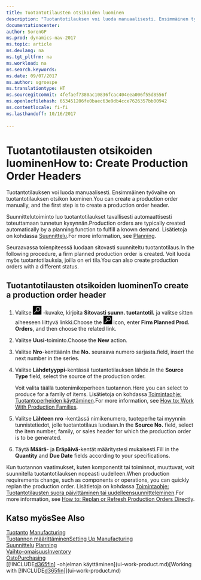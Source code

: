 ```yaml
---
title: Tuotantotilausten otsikoiden luominen
description: "Tuotantotilauksen voi luoda manuaalisesti. Ensimmäinen työvaihe on tuotantotilauksen otsikon luominen."
documentationcenter: 
author: SorenGP
ms.prod: dynamics-nav-2017
ms.topic: article
ms.devlang: na
ms.tgt_pltfrm: na
ms.workload: na
ms.search.keywords: 
ms.date: 09/07/2017
ms.author: sgroespe
ms.translationtype: HT
ms.sourcegitcommit: 4fefaef7380ac10836fcac404eea006f55d8556f
ms.openlocfilehash: 653451206fe0baec63e9db4cce7626357bb00942
ms.contentlocale: fi-fi
ms.lasthandoff: 10/16/2017

---
```

# <a name="how-to-create-production-order-headers"></a><span data-ttu-id="92859-103">Tuotantotilausten otsikoiden luominen</span><span class="sxs-lookup"><span data-stu-id="92859-103">How to: Create Production Order Headers</span></span>
<span data-ttu-id="92859-104">Tuotantotilauksen voi luoda manuaalisesti. Ensimmäinen työvaihe on tuotantotilauksen otsikon luominen.</span><span class="sxs-lookup"><span data-stu-id="92859-104">You can create a production order manually, and the first step is to create a production order header.</span></span>

<span data-ttu-id="92859-105">Suunnittelutoiminto luo tuotantotilaukset tavallisesti automaattisesti toteuttamaan tunnetun kysynnän.</span><span class="sxs-lookup"><span data-stu-id="92859-105">Production orders are typically created automatically by a planning function to fulfill a known demand.</span></span> <span data-ttu-id="92859-106">Lisätietoja on kohdassa [Suunnittelu](production-planning.md).</span><span class="sxs-lookup"><span data-stu-id="92859-106">For more information, see [Planning](production-planning.md).</span></span>   

<span data-ttu-id="92859-107">Seuraavassa toienpiteessä luodaan sitovasti suunniteltu tuotantotilaus.</span><span class="sxs-lookup"><span data-stu-id="92859-107">In the following procedure, a firm planned production order is created.</span></span> <span data-ttu-id="92859-108">Voit luoda myös tuotantotilauksia, joilla on eri tila.</span><span class="sxs-lookup"><span data-stu-id="92859-108">You can also create production orders with a different status.</span></span>  

## <a name="to-create-a-production-order-header"></a><span data-ttu-id="92859-109">Tuotantotilausten otsikoiden luominen</span><span class="sxs-lookup"><span data-stu-id="92859-109">To create a production order header</span></span>  
1.  <span data-ttu-id="92859-110">Valitse ![Etsi sivu tai raportti](media/ui-search/search_small.png "Etsi sivu tai raportti -kuvake") -kuvake, kirjoita **Sitovasti suunn. tuotantotil.** ja valitse sitten aiheeseen liittyvä linkki.</span><span class="sxs-lookup"><span data-stu-id="92859-110">Choose the ![Search for Page or Report](media/ui-search/search_small.png "Search for Page or Report icon") icon, enter **Firm Planned Prod. Orders**, and then choose the related link.</span></span>  
2.  <span data-ttu-id="92859-111">Valitse **Uusi**-toiminto.</span><span class="sxs-lookup"><span data-stu-id="92859-111">Choose the **New** action.</span></span>  
3.  <span data-ttu-id="92859-112">Valitse **Nro**-kenttään</span><span class="sxs-lookup"><span data-stu-id="92859-112">In the **No.**</span></span> <span data-ttu-id="92859-113">seuraava numero sarjasta.</span><span class="sxs-lookup"><span data-stu-id="92859-113">field, insert the next number in the series.</span></span>  
4.  <span data-ttu-id="92859-114">Valitse **Lähdetyyppi**-kentässä tuotantotilauksen lähde.</span><span class="sxs-lookup"><span data-stu-id="92859-114">In the **Source Type** field, select the source of the production order.</span></span>

    <span data-ttu-id="92859-115">Voit valita täällä tuotenimikeperheen tuotannon.</span><span class="sxs-lookup"><span data-stu-id="92859-115">Here you can select to produce for a family of items.</span></span> <span data-ttu-id="92859-116">Lisätietoja on kohdassa [Toimintaohje: Tuotantoperheiden käyttäminen](production-how-work-family.md).</span><span class="sxs-lookup"><span data-stu-id="92859-116">For more information, see [How to: Work With Production Families](production-how-work-family.md).</span></span>
5.  <span data-ttu-id="92859-117">Valitse **Lähteen nro** -kentässä nimikenumero, tuoteperhe tai myynnin tunnistetiedot, jolle tuotantotilaus luodaan.</span><span class="sxs-lookup"><span data-stu-id="92859-117">In the **Source No.** field, select the item number, family, or sales header for which the production order is to be generated.</span></span>  
6.  <span data-ttu-id="92859-118">Täytä **Määrä**- ja **Eräpäivä**-kentät määritystesi mukaisesti.</span><span class="sxs-lookup"><span data-stu-id="92859-118">Fill in the **Quantity** and **Due Date** fields according to your specifications.</span></span>  

<span data-ttu-id="92859-119">Kun tuotannon vaatimukset, kuten komponentit tai toiminnot, muuttuvat, voit suunnitella tuotantotilauksen nopeasti uudelleen.</span><span class="sxs-lookup"><span data-stu-id="92859-119">When production requirements change, such as components or operations, you can quickly replan the production order.</span></span> <span data-ttu-id="92859-120">Lisätietoja on kohdassa [Toimintaohje: Tuotantotilausten suora päivittäminen tai uudelleensuunnitteleminen](production-how-to-replan-refresh-production-orders.md).</span><span class="sxs-lookup"><span data-stu-id="92859-120">For more information, see [How to: Replan or Refresh Production Orders Directly](production-how-to-replan-refresh-production-orders.md).</span></span> 

## <a name="see-also"></a><span data-ttu-id="92859-121">Katso myös</span><span class="sxs-lookup"><span data-stu-id="92859-121">See Also</span></span>  
<span data-ttu-id="92859-122">[Tuotanto](production-manage-manufacturing.md)  </span><span class="sxs-lookup"><span data-stu-id="92859-122">[Manufacturing](production-manage-manufacturing.md)  </span></span>  
[<span data-ttu-id="92859-123">Tuotannon määrittäminen</span><span class="sxs-lookup"><span data-stu-id="92859-123">Setting Up Manufacturing</span></span>](production-configure-production-processes.md)  
<span data-ttu-id="92859-124">[Suunnittelu](production-planning.md)    </span><span class="sxs-lookup"><span data-stu-id="92859-124">[Planning](production-planning.md)    </span></span>  
[<span data-ttu-id="92859-125">Vaihto-omaisuus</span><span class="sxs-lookup"><span data-stu-id="92859-125">Inventory</span></span>](inventory-manage-inventory.md)  
[<span data-ttu-id="92859-126">Osto</span><span class="sxs-lookup"><span data-stu-id="92859-126">Purchasing</span></span>](purchasing-manage-purchasing.md)  
<span data-ttu-id="92859-127">[[!INCLUDE[d365fin](includes/d365fin_md.md)] -ohjelman käyttäminen](ui-work-product.md)</span><span class="sxs-lookup"><span data-stu-id="92859-127">[Working with [!INCLUDE[d365fin](includes/d365fin_md.md)]](ui-work-product.md)</span></span>

